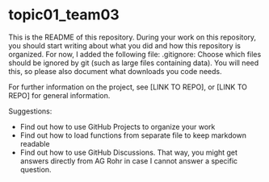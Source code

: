 # topic01_team03
This is the README of this repository. During your work on this repository, you should start writing about what you did and how this repository is organized. For now, I added the following file:
	.gitignore: Choose which files should be ignored by git (such as large files containing data). You will need this, so please also document what downloads you code needs.

For further information on the project, see [LINK TO REPO], or [LINK TO REPO] for general information.

Suggestions:
- Find out how to use GitHub Projects to organize your work
- Find out how to load functions from separate file to keep markdown readable
- Find out how to use GitHub Discussions. That way, you might get answers directly from AG Rohr in case I cannot answer a specific question.
